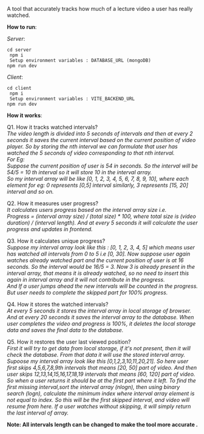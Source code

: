 A tool that accurately tracks how much of a lecture video a user has really watched.

**How to run**:

_Server_:

`cd server` \
` npm i` \
` Setup environment variables : DATABASE_URL (mongoDB)` \
`npm run dev`

_Client_:

`cd client` \
` npm i` \
` Setup environment variables : VITE_BACKEND_URL` \
`npm run dev`

**How it works**:

Q1. How it tracks watched intervals? \
_The video length is divided into 5 seconds of intervals and then at every 2 seconds it saves the current interval based on the current position of video player. So by storing the nth interval we can formulate that user has watched the 5 seconds of video corresponding to that nth interval. \
For Eg: \
Suppose the current position of user is 54 in seconds. So the interval will be 54/5 = 10 th interval so it will store 10 in the interval array. \
So my interval array will be like [0, 1, 2, 3, 4, 5, 6, 7, 8, 9, 10], where each element for eg: 0 represents [0,5] interval similarly, 3 represents [15, 20] interval and so on._

Q2. How it measures user progress? \
_It calculates users progress based on the interval array size i.e. \
Progress = (interval array size) / (total size) \* 100, where total size is (video duration) / (interval length). And at every 5 seconds it will calculate the user progress and updates in frontend._

Q3. How it calculates unique progress? \
_Suppose my interval array look like this : [0, 1, 2, 3, 4, 5] which means user has watched all intervals from 0 to 5 i.e [0, 30]. Now suppose user again watches already watched part and the current position of user is at 16 seconds. So the interval would be 16/5 = 3. Now 3 is already present in the interval array, that means it is already watched, so no need to insert this again in interval array and it will not contribute in the progress. \
And If a user jumps ahead the new intervals will be counted in the progress. But user needs to complete the skipped part for 100% progress._

Q4. How it stores the watched intervals? \
_At every 5 seconds it stores the interval array in local storage of browser. And at every 20 seconds it saves the interval array to the database. When user completes the video and progress is 100%, it deletes the local storage data and saves the final data to the database._

Q5. How it restores the user last viewed position? \
_First it will try to get data from local storage, if it's not present, then it will check the database. From that data it will use the stored interval array. Supoose my interval array look like this [0,1,2,3,10,11,20,21]. So here user first skips 4,5,6,7,8,9th intervals that means [20, 50] part of video. And then user skips 12,13,14,15,16,17,18,19 intervals that means [60, 120] part of video. \
So when a user returns it should be at the first part where it left. To find the first missing interval,sort the interval array (nlogn), then using binary search (logn), calculate the minimum index where interval array element is not equal to index. So this will be the first skipped interval, and video will resume from here. If a user watches without skipping, it will simply return the last interval of array._

**Note: All intervals length can be changed to make the tool more accurate .**
